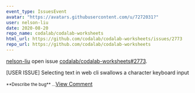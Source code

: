 ```yaml
---
event_type: IssuesEvent
avatar: "https://avatars.githubusercontent.com/u/7272031?"
user: nelson-liu
date: 2020-08-20
repo_name: codalab/codalab-worksheets
html_url: https://github.com/codalab/codalab-worksheets/issues/2773
repo_url: https://github.com/codalab/codalab-worksheets
---
```


<a href='https://github.com/nelson-liu' target='_blank'>nelson-liu</a> open issue <a href='https://github.com/codalab/codalab-worksheets/issues/2773' target='_blank'>codalab/codalab-worksheets#2773</a>.

<p>[USER ISSUE] Selecting text in web cli swallows a character keyboard input</p><small>**Describe the bug**...</small><a href='https://github.com/codalab/codalab-worksheets/issues/2773' target='_blank'>View Comment</a>